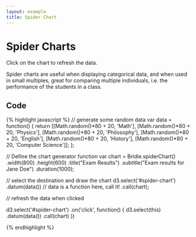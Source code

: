 ```yaml
---
layout: example
title: Spider Chart
---
```


# Spider Charts

<div id="spider-chart"> </div>

Click on the chart to refresh the data.

Spider charts are useful when displaying categorical data, and when used in small multiples, great for comparing multiple individuals, i.e. the performance of the students in a class.


## Code
{% highlight javascript %}
// generate some random data
var data = function() {
    return [[Math.random()*80 + 20, 'Math'], 
            [Math.random()*80 + 20, 'Physics'], 
            [Math.random()*80 + 20, 'Philosophy'], 
            [Math.random()*80 + 20, 'English'], 
            [Math.random()*80 + 20, 'History'], 
            [Math.random()*80 + 20, 'Computer Science']];
};

// Define the chart generator function
var chart = Bridle.spiderChart()
.width(800)
.height(600)
.title("Exam Results")
.subtitle("Exam results for Jane Doe")
.duration(1000);

// select the destination and draw the chart
d3.select('#spider-chart')
.datum(data()) // data is a function here, call it!
.call(chart);

// refresh the data when clicked

d3.select('#spider-chart')
    .on('click', function() {
    d3.select(this)
    .datum(data())
    .call(chart)
    })

{% endhighlight %}

<script>
var data = function() {
    return [[Math.random()*80 + 20, 'Math'], 
            [Math.random()*80 + 20, 'Physics'], 
            [Math.random()*80 + 20, 'Philosophy'], 
            [Math.random()*80 + 20, 'English'], 
            [Math.random()*80 + 20, 'History'], 
            [Math.random()*80 + 20, 'Computer Science']];
};

var chart = Bridle.spiderChart()
.width(800)
.height(600)
.title("Exam Results")
.subtitle("Exam results for Jane Doe")
.duration(1000);

d3.select('#spider-chart')
.datum(data())
.call(chart);

d3.select('#spider-chart')
    .on('click', function() {
    d3.select(this)
    .datum(data())
    .call(chart)
    })

</script>